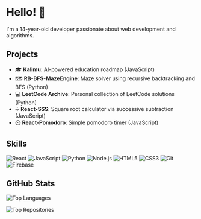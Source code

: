 # Hello! 👋

I'm a 14-year-old developer passionate about web development and algorithms.

## Projects
- 🎓 **Kalimu**: AI-powered education roadmap (JavaScript)
- 🗺️ **RB-BFS-MazeEngine**: Maze solver using recursive backtracking and BFS (Python)
- 💻 **LeetCode Archive**: Personal collection of LeetCode solutions (Python)
- ➗ **React-SSS**: Square root calculator via successive subtraction (JavaScript)
- ⏲️ **React-Pomodoro**: Simple pomodoro timer (JavaScript)

## Skills
![React](https://img.shields.io/badge/React-%2361DAFB.svg?style=flat&logo=react&logoColor=white)
![JavaScript](https://img.shields.io/badge/JavaScript-%23F7DF1E.svg?style=flat&logo=javascript&logoColor=black)
![Python](https://img.shields.io/badge/Python-%233670A0.svg?style=flat&logo=python&logoColor=white)
![Node.js](https://img.shields.io/badge/Node.js-%236DA55F.svg?style=flat&logo=node.js&logoColor=white)
![HTML5](https://img.shields.io/badge/HTML5-%23E34F26.svg?style=flat&logo=html5&logoColor=white)
![CSS3](https://img.shields.io/badge/CSS3-%231572B6.svg?style=flat&logo=css3&logoColor=white)
![Git](https://img.shields.io/badge/Git-%23F05033.svg?style=flat&logo=git&logoColor=white)
![Firebase](https://img.shields.io/badge/Firebase-%23039BE5.svg?style=flat&logo=firebase&logoColor=white)

## GitHub Stats
![Top Languages](https://github-readme-stats.vercel.app/api/top-langs/?username=RushilMahadevu&layout=compact&theme=dark)

![Top Repositories](https://github-readme-stats.vercel.app/api/pin/?username=RushilMahadevu&repo=Kalimu&theme=dark)
